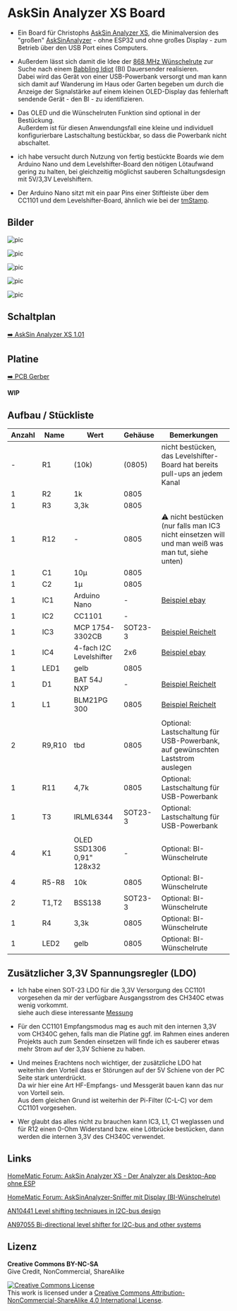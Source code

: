 
# AskSin Analyzer XS Board

- Ein Board für Christophs [AskSin Analyzer XS](https://homematic-forum.de/forum/viewtopic.php?f=76&t=56395), die Minimalversion des "großen" [AskSinAnalyzer](https://homematic-forum.de/forum/viewtopic.php?f=76&t=51161) - ohne ESP32 und ohne großes Display - zum Betrieb über den USB Port eines Computers.

- Außerdem lässt sich damit die Idee der [868 MHz Wünschelrute](https://homematic-forum.de/forum/viewtopic.php?f=76&t=56881) zur Suche nach einem [Babbling Idiot](https://github.com/TomMajor/SmartHome/tree/master/Info/Babbling%20Idiot%20Protection) (BI) Dauersender realisieren.<br>
Dabei wird das Gerät von einer USB-Powerbank versorgt und man kann sich damit auf Wanderung im Haus oder Garten begeben um durch die Anzeige der Signalstärke auf einem kleinen OLED-Display das fehlerhaft sendende Gerät - den BI - zu identifizieren.

- Das OLED und die Wünschelruten Funktion sind optional in der Bestückung.<br>
Außerdem ist für diesen Anwendungsfall eine kleine und individuell konfigurierbare Lastschaltung bestückbar, so dass die Powerbank nicht abschaltet.

- ich habe versucht durch Nutzung von fertig bestückte Boards wie dem Arduino Nano und dem Levelshifter-Board den nötigen Lötaufwand gering zu halten, bei gleichzeitig möglichst sauberen Schaltungsdesign mit 5V/3,3V Levelshiftern.

- Der Arduino Nano sitzt mit ein paar Pins einer Stiftleiste über dem CC1101 und dem Levelshifter-Board, ähnlich wie bei der [tmStamp](https://github.com/TomMajor/SmartHome/tree/master/PCB/tmStamp).


## Bilder

![pic](Images/AnalyzerXS_pcb1.png)

![pic](Images/AnalyzerXS_pcb2.png)

![pic](Images/AnalyzerXS_pcb3.png)

![pic](Images/BI-Wuenschelrute.jpg)

![pic](Images/oled-module.jpg)


## Schaltplan

[:arrow_right: AskSin Analyzer XS 1.01](https://github.com/TomMajor/SmartHome/tree/master/PCB/AskSin-Analyzer-XS/Files/Analyzer_XS_101.pdf)


## Platine

[:arrow_right: PCB Gerber](Gerber)

**WIP**


## Aufbau / Stückliste

| Anzahl    | Name      | Wert              | Gehäuse       | Bemerkungen |
|---|---|---|---|---|
| - | R1                | (10k)             | (0805)        | nicht bestücken, das Levelshifter-Board hat bereits pull-ups an jedem Kanal |
| 1 | R2                | 1k                | 0805          | |
| 1 | R3                | 3,3k              | 0805          | |
| 1 | R12               | -                 | 0805          | :warning: nicht bestücken (nur falls man IC3 nicht einsetzen will und man weiß was man tut, siehe unten) |
| 1 | C1                | 10µ               | 0805          | |
| 1 | C2                | 1µ                | 0805          | |
| 1 | IC1	            | Arduino Nano	    | -             | [Beispiel ebay](https://www.ebay.de/itm/Nano-ATmega328-V3-1-Board-CH340-USB-Chip-Arduino-Kompatibel/252742123829) |
| 1 | IC2	            | CC1101	        | -             | |
| 1 | IC3	            | MCP 1754-3302CB   | SOT23-3       | [Beispiel Reichelt](https://www.reichelt.de/ldo-regler-fest-150ma-3-3-v-sot-23-3-mcp-1754-3302cb-p137296.html) |
| 1 | IC4               | 4-fach I2C Levelshifter | 2x6     | [Beispiel ebay](https://www.ebay.de/itm/162352091615) |
| 1 | LED1	            | gelb	            | 0805          | |
| 1 | D1	            | BAT 54J NXP	    | -             | [Beispiel Reichelt](https://www.reichelt.de/schottkydiode-30-v-0-2-a-sod-323f-bat-54j-nxp-p219408.html) |
| 1 | L1	            | BLM21PG 300	    | 0805          | [Beispiel Reichelt](https://www.reichelt.de/emi-suppression-filter-smd0805-blm21-30-ohm-blm21pg-300-p89685.html) |
|   |                   |                   |               | |
| 2 | R9,R10            | tbd               | 0805          | Optional: Lastschaltung für USB-Powerbank, auf gewünschten Laststrom auslegen |
| 1 | R11               | 4,7k              | 0805          | Optional: Lastschaltung für USB-Powerbank |
| 1 | T3	            | IRLML6344         | SOT23-3       | Optional: Lastschaltung für USB-Powerbank |
|   |                   |                   |               | |
| 4 | K1                | OLED SSD1306 0,91" 128x32 | -     | Optional: BI-Wünschelrute |
| 4 | R5-R8             | 10k               | 0805          | Optional: BI-Wünschelrute |
| 2 | T1,T2             | BSS138            | SOT23-3       | Optional: BI-Wünschelrute |
| 1 | R4                | 3,3k              | 0805          | Optional: BI-Wünschelrute |
| 1 | LED2	            | gelb	            | 0805          | Optional: BI-Wünschelrute |


## Zusätzlicher 3,3V Spannungsregler (LDO)

- Ich habe einen SOT-23 LDO für die 3,3V Versorgung des CC1101 vorgesehen da mir der verfügbare Ausgangsstrom des CH340C etwas wenig vorkommt.<br>
siehe auch diese interessante [Messung](http://actrl.cz/blog/index.php/2016/arduino-nano-ch340-schematics-and-details/)

- Für den CC1101 Empfangsmodus mag es auch mit den internen 3,3V vom CH340C gehen, falls man die Platine ggf. im Rahmen eines anderen Projekts auch zum Senden einsetzen will finde ich es sauberer etwas mehr Strom auf der 3,3V Schiene zu haben.

- Und meines Erachtens noch wichtiger, der zusätzliche LDO hat weiterhin den Vorteil dass er Störungen auf der 5V Schiene von der PC Seite stark unterdrückt.<br>
Da wir hier eine Art HF-Empfangs- und Messgerät bauen kann das nur von Vorteil sein.<br>
Aus dem gleichen Grund ist weiterhin der Pi-Filter (C-L-C) vor dem CC1101 vorgesehen.

- Wer glaubt das alles nicht zu brauchen kann IC3, L1, C1 weglassen und für R12 einen 0-Ohm Widerstand bzw. eine Lötbrücke bestücken, dann werden die internen 3,3V des CH340C verwendet.


## Links

[HomeMatic Forum: AskSin Analyzer XS - Der Analyzer als Desktop-App ohne ESP](https://homematic-forum.de/forum/viewtopic.php?f=76&t=56395)

[HomeMatic Forum: AskSinAnalyzer-Sniffer mit Display (BI-Wünschelrute)](https://homematic-forum.de/forum/viewtopic.php?f=76&t=56881)

[AN10441 Level shifting techniques in I2C-bus design](https://github.com/TomMajor/SmartHome/tree/master/PCB/AskSin-Analyzer-XS/Files/AN10441.pdf)

[AN97055 Bi-directional level shifter for I2C-bus and other systems](https://github.com/TomMajor/SmartHome/tree/master/PCB/AskSin-Analyzer-XS/Files/AN97055.pdf)


## Lizenz

**Creative Commons BY-NC-SA**<br>
Give Credit, NonCommercial, ShareAlike

<a rel="license" href="http://creativecommons.org/licenses/by-nc-sa/4.0/"><img alt="Creative Commons License" style="border-width:0" src="https://i.creativecommons.org/l/by-nc-sa/4.0/88x31.png" /></a><br />This work is licensed under a <a rel="license" href="http://creativecommons.org/licenses/by-nc-sa/4.0/">Creative Commons Attribution-NonCommercial-ShareAlike 4.0 International License</a>.

